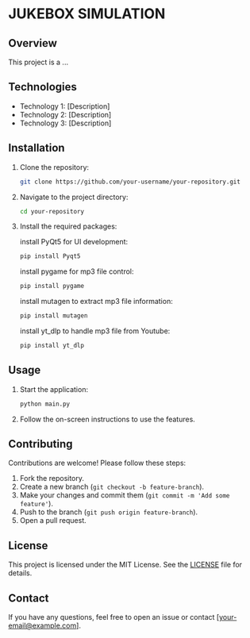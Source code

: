 # JUKEBOX SIMULATION

## Overview

This project is a ...

## Technologies

- Technology 1: [Description]
- Technology 2: [Description]
- Technology 3: [Description]

## Installation

1. Clone the repository:
    ```bash
    git clone https://github.com/your-username/your-repository.git
    ```

2. Navigate to the project directory:
    ```bash
    cd your-repository
    ```

3. Install the required packages:

    install PyQt5 for UI development:
    ```bash
    pip install Pyqt5
    ```
    
    install pygame for mp3 file control:
    ```bash
    pip install pygame
    ```

    install mutagen to extract mp3 file information:
    ```bash
    pip install mutagen
    ```

    install yt_dlp to handle mp3 file from Youtube:
    ```bash
    pip install yt_dlp
    ```

## Usage

1. Start the application:
    ```bash
    python main.py
    ```

2. Follow the on-screen instructions to use the features.

## Contributing

Contributions are welcome! Please follow these steps:

1. Fork the repository.
2. Create a new branch (`git checkout -b feature-branch`).
3. Make your changes and commit them (`git commit -m 'Add some feature'`).
4. Push to the branch (`git push origin feature-branch`).
5. Open a pull request.

## License

This project is licensed under the MIT License. See the [LICENSE](LICENSE) file for details.

## Contact

If you have any questions, feel free to open an issue or contact [your-email@example.com].
